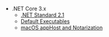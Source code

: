 * .NET Core 3.x
  * [.NET Standard 2.1](net-standard-2-1.md)
  * [Default Executables](default-executables.md)
  * [macOS appHost and Notarization](macos-apphost-and-notarization.md)
  